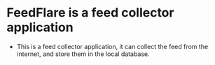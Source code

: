 # FeedFlare is a feed collector application

- This is a feed collector application, it can collect the feed from the internet, and store them in the local database.

